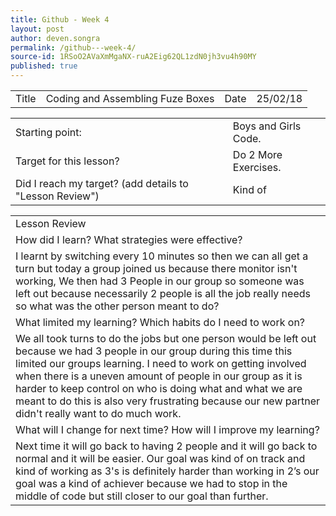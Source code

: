 ```yaml
---
title: Github - Week 4
layout: post
author: deven.songra
permalink: /github---week-4/
source-id: 1RSoO2AVaXmMgaNX-ruA2Eig62QL1zdN0jh3vu4h90MY
published: true
---
```

<table>
  <tr>
    <td>Title</td>
    <td>Coding and Assembling Fuze Boxes</td>
    <td>Date</td>
    <td>25/02/18</td>
  </tr>
</table>


<table>
  <tr>
    <td>Starting point:</td>
    <td>Boys and Girls Code.</td>
  </tr>
  <tr>
    <td>Target for this lesson?</td>
    <td>Do 2 More Exercises.</td>
  </tr>
  <tr>
    <td>Did I reach my target? 
(add details to "Lesson Review")</td>
    <td> Kind of </td>
  </tr>
</table>


<table>
  <tr>
    <td>Lesson Review</td>
  </tr>
  <tr>
    <td>How did I learn? What strategies were effective? </td>
  </tr>
  <tr>
    <td>I learnt by switching every 10 minutes so then we can all get a turn but today a group joined us because there monitor isn't working, We then had 3 People in our group so someone was left out because necessarily 2 people is all the job really needs so what was the other person meant to do? </td>
  </tr>
  <tr>
    <td>What limited my learning? Which habits do I need to work on? </td>
  </tr>
  <tr>
    <td>We all took turns to do the jobs but one person would be left out because we had 3 people in our group during this time this limited our groups learning. I need to work on getting involved when there is a uneven amount of people in our group as it is harder to keep control on who is doing what and what we are meant to do this is also very frustrating because our new partner didn't really want to do much work.</td>
  </tr>
  <tr>
    <td>What will I change for next time? How will I improve my learning?</td>
  </tr>
  <tr>
    <td>Next time it will go back to having 2 people and it will go back to normal and it will be easier. Our goal was kind of on track and kind of working as 3's is definitely harder than working in 2’s our goal was a kind of achiever because we had to stop in the middle of code but still closer to our goal than further.</td>
  </tr>
</table>


